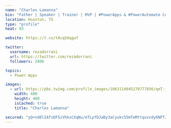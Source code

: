 ```yaml
---
name: "Charles Lamanna"
bio: "Father | Speaker | Trainer | MVP | #PowerApps & #PowerAutomate Community Super User | YouTuber Right-pointing triangle http://youtube.com/c/rezadorrani | Learn - Share - Clockwise rightwards and leftwards open circle arrows"
location: Houston, TX
type: "profile"
heat: 93

website: https://t.co/tAcqSdqguf

twitter:
  username: rezadorrani
  url: https://twitter.com/rezadorrani
  followers: 2806

topics:
  - Power Apps

images:
  - url: https://pbs.twimg.com/profile_images/1063114045270777856/qeT-jpWr_400x400.jpg
    width: 400
    height: 400
    isCached: true
    title: "Charles Lamanna"

secured: "yQ+nd6lIAfsDF5iVhkxCXqNu/eTLpfDJaBy3aCyukc55mTeMttquzvdy6NPTJMK8YWFe4YRc2aH2ZwFjuR1Rz3qG05ikEaiuiP2Q9OJmvxYg9Uzbf5cO9WrkHlj1BQqRdrzxNwv+0xF1aY5bZ0ACnX+uRt2h624vyNTndkWJ8KPI55R7UK3Z3WaKuAUiv4Ze32jFb6oKQgCd8j7E6xzRztWTXxtaxydVVJDdSofUM+NJlAFume+Cmp/e5d2hqmVMdz9v3NeNdb5+6sbv/58313yFN5vQlYYdalJQcN+3kyad72VkCclgy0xRxBz2Mu8ap6gp1q6GzGw2kJ6Qa+9uwMlp2F5EADi4BQQTmHbgfNhF4Pcf7Kt5A5B1mM/XicNps7ZxPX/XIb/Kgx0O/KjO6kiyMyEC5SDsxEOC0xN7JLQ=;xwBv0ApHztxAplpIoHJ6Fw=="
---
```


